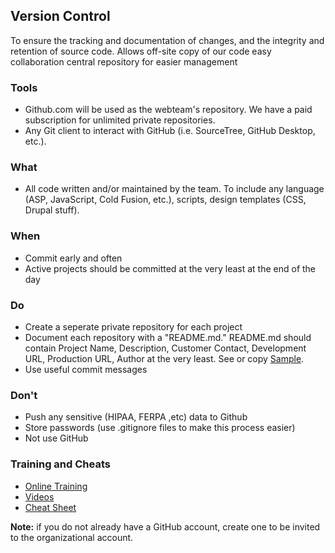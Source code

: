 ## Version Control
To ensure the tracking and documentation of changes, and the integrity and retention of source code.
  Allows 
    off-site copy of our code
    easy collaboration
    central repository for easier management
  
### Tools
- Github.com will be used as the webteam's repository.  We have a paid subscription for unlimited private repositories.
- Any Git client to interact with GitHub (i.e. SourceTree, GitHub Desktop, etc.).

### What
- All code written and/or maintained by the team.  To include any language (ASP, JavaScript, Cold Fusion, etc.), scripts, design templates (CSS, Drupal stuff).

### When
- Commit early and often
- Active projects should be committed at the very least at the end of the day

### Do
- Create a seperate private repository for each project
- Document each repository with a "README.md."  README.md should contain Project Name, Description, Customer Contact, Development URL, Production URL, Author at the very least.  See or copy [Sample](sampleREADME.md).
- Use useful commit messages

### Don't
- Push any sensitive (HIPAA, FERPA ,etc) data to Github
- Store passwords (use .gitignore files to make this process easier)
- Not use GitHub

### Training and Cheats
- [Online Training](https://services.github.com/on-demand/)
- [Videos](https://www.youtube.com/user/GitHubGuides)
- [Cheat Sheet](https://education.github.com/git-cheat-sheet-education.pdf)

<b>Note:</b> if you do not already have a GitHub account, create one to be invited to the organizational account.
